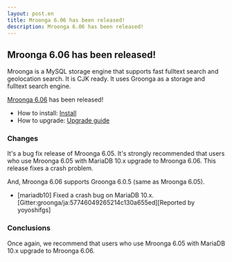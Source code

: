 ```yaml
---
layout: post.en
title: Mroonga 6.06 has been released!
description: Mroonga 6.06 has been released!
---
```


## Mroonga 6.06 has been released!

Mroonga is a MySQL storage engine that supports fast fulltext search
and geolocation search. It is CJK ready. It uses Groonga as a storage
and fulltext search engine.

[Mroonga 6.06](/docs/news.html#release-6-06) has been released!

* How to install: [Install](/docs/install.html)
* How to upgrade: [Upgrade guide](/docs/upgrade.html)

### Changes

It's a bug fix release of Mroonga 6.05. It's strongly recommended that users who use Mroonga 6.05 with MariaDB 10.x upgrade to Mroonga 6.06. This release fixes a crash problem.

And, Mroonga 6.06 supports Groonga 6.0.5 (same as Mroonga 6.05).

* [mariadb10] Fixed a crash bug on MariaDB 10.x.
  [Gitter:groonga/ja:57746049265214c130a655ed][Reported by yoyoshifgs]

### Conclusions

Once again, we recommend that users who use Mroonga 6.05 with MariaDB 10.x upgrade to Mroonga 6.06.
